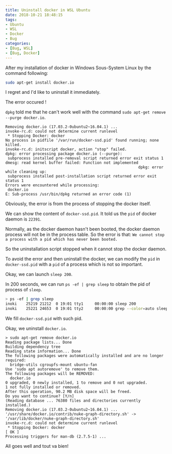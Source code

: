 ```yaml
---
title: Uninstall docker in WSL Ubuntu
date: 2018-10-21 18:48:15
tags:
- Ubuntu
- WSL
- Docker
- Bug
categories:
- [Bug, WSL]
- [Bug, Docker]
---
```

After my installation of docker in Windows Sous-System Linux by the command following:
```bash
sudo apt-get install docker.io
```
I regret and I'd like to uninstall it immediately.

The error occured !

``dpkg`` told me that he can't work well with the command ``sudo apt-get remove --purge docker.io``.

```
Removing docker.io (17.03.2-0ubuntu2~16.04.1) ...
invoke-rc.d: could not determine current runlevel
 * Stopping Docker: docker                                                                                              No process in pidfile '/var/run/docker-ssd.pid' found running; none killed.
invoke-rc.d: initscript docker, action "stop" failed.
dpkg: error processing package docker.io (--purge):
 subprocess installed pre-removal script returned error exit status 1
dmesg: read kernel buffer failed: Function not implemented
                                                          dpkg: error while cleaning up:
 subprocess installed post-installation script returned error exit status 1
Errors were encountered while processing:
 docker.io
E: Sub-process /usr/bin/dpkg returned an error code (1)
```

Obviously, the error is from the process of stopping the docker itself.

We can show the content of ``docker-ssd.pid``. It told us the ``pid`` of docker daemon is ``22391``.

Normally, as the docker daemon hasn't been booted, the docker daemon process will not be in the process table. So the error is that: ``We cannot stop a process with a pid which has never been booted.``

So the uninstallation script stopped when it cannot stop the docker daemon.

To avoid the error and then uninstall the docker, we can modify the ``pid`` in ``docker-ssd.pid`` with a ``pid`` of a process which is not so important.

Okay, we can launch ``sleep 200``.

In 200 seconds, we can run ``ps -ef | grep sleep`` to obtain the pid of process of ``sleep``.

```bash
> ps -ef | grep sleep
inoki    25219 21212  0 19:01 tty1     00:00:00 sleep 200
inoki    25221 24653  0 19:01 tty2     00:00:00 grep --color=auto sleep
```

We fill ``docker-ssd.pid`` with such pid.

Okay, we uninstall ``docker.io``.

```
> sudo apt-get remove docker.io
Reading package lists... Done
Building dependency tree
Reading state information... Done
The following packages were automatically installed and are no longer required:
  bridge-utils cgroupfs-mount ubuntu-fan
Use 'sudo apt autoremove' to remove them.
The following packages will be REMOVED:
  docker.io
0 upgraded, 0 newly installed, 1 to remove and 0 not upgraded.
1 not fully installed or removed.
After this operation, 90.2 MB disk space will be freed.
Do you want to continue? [Y/n]
(Reading database ... 76380 files and directories currently installed.)
Removing docker.io (17.03.2-0ubuntu2~16.04.1) ...
'/usr/share/docker.io/contrib/nuke-graph-directory.sh' -> '/var/lib/docker/nuke-graph-directory.sh'
invoke-rc.d: could not determine current runlevel
 * Stopping Docker: docker                                                                                       [ OK ]
Processing triggers for man-db (2.7.5-1) ...
```

All goes well and tout va bien!
